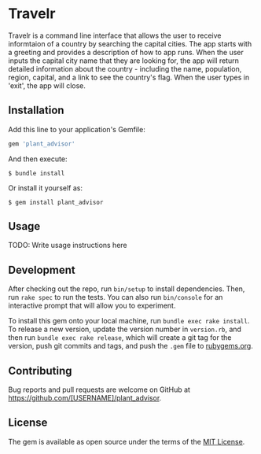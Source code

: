 # Travelr

Travelr is a command line interface that allows the user to receive informtaion of a country by searching the capital cities.
The app starts with a greeting and provides a description of how to app runs. When the user inputs the capital city name that they are looking for, the app will return detailed information about the country - including the name, population, region, capital, and a link to see the country's flag. When the user types in 'exit', the app will close.

## Installation

Add this line to your application's Gemfile:

```ruby
gem 'plant_advisor'
```

And then execute:

    $ bundle install

Or install it yourself as:

    $ gem install plant_advisor

## Usage

TODO: Write usage instructions here

## Development

After checking out the repo, run `bin/setup` to install dependencies. Then, run `rake spec` to run the tests. You can also run `bin/console` for an interactive prompt that will allow you to experiment.

To install this gem onto your local machine, run `bundle exec rake install`. To release a new version, update the version number in `version.rb`, and then run `bundle exec rake release`, which will create a git tag for the version, push git commits and tags, and push the `.gem` file to [rubygems.org](https://rubygems.org).

## Contributing

Bug reports and pull requests are welcome on GitHub at https://github.com/[USERNAME]/plant_advisor.


## License

The gem is available as open source under the terms of the [MIT License](https://opensource.org/licenses/MIT).
